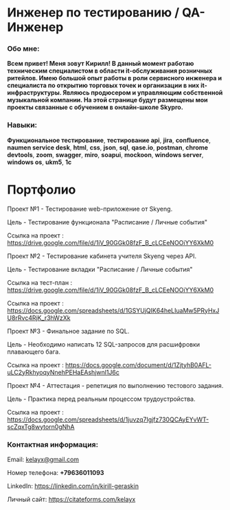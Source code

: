 
<h1>Инженер по тестированию / QA-Инженер</h1>


<h3><b>Обо мне:</b></h3>

<b>Всем  привет! Меня зовут Кирилл! В данный момент работаю техническим специалистом в области it-обслуживания розничных ритейлов. Имею большой опыт работы в роли сервисного инженера и специалиста по открытию торговых точек и организации в них it-инфраструктуры. 
Являюсь продюсером и управляющим собственной музыкальной компании. На этой странице будут размещены мои проекты связанные с обучением в онлайн-школе Skypro.</b>


<h3><b>Навыки:</b></h3>

<b>Функциональное тестирование</b>, <b>тестирование api</b>, <b>jira</b>, <b>confluence</b>, <b>naumen service desk</b>, <b>html</b>, <b>css</b>, <b>json</b>, <b>sql</b>, <b>qase.io</b>, <b>postman</b>, <b>chrome devtools</b>, <b>zoom</b>, <b>swagger</b>, <b>miro</b>, <b>soapui</b>, <b>mockoon</b>, <b>windows server</b>, <b>windows os</b>, <b>ukm5</b>, <b>1c</b>

<h1>Портфолио</h1>

Проект №1 - Тестирование web-приложение от Skyeng.

Цель - Тестирование функционала "Расписание / Личные события"

Ссылка на проект : https://drive.google.com/file/d/1iV_90GGk08fzF_B_cLCEeNOOiYY6XkM0


Проект №2 - Тестирование кабинета учителя Skyeng через API.

Цель - Тестирование вкладки "Расписание / Личные события"

Ссылка на тест-план : https://drive.google.com/file/d/1iV_90GGk08fzF_B_cLCEeNOOiYY6XkM0

Ссылка на проект : https://docs.google.com/spreadsheets/d/1GSYUjQIK64heLIuaMw5PRyHxJU8rRvc4RjK_r3hWzXk


Проект №3 - Финальное задание по SQL.

Цель - Необходимо написать 12 SQL-запросов для расшифровки плавающего бага.

Ссылка на проект : https://docs.google.com/document/d/1ZjtyhB0AFL-uLC2yRkhyoqyNnehPEHaEAshjwnl1J6c


Проект №4 - Аттестация - репетиция по выполнению тестового задания.

Цель - Практика перед реальным процессом трудоустройства.

Ссылка на проект : https://docs.google.com/spreadsheets/d/1juvzq7Igjfz730QCAyEYvWT-scZqxTg8wytorn0gNhA




<h3><b>Контактная информация:</b></h3>

Email: kelayx@gmail.com

Номер телефона: <b>+79636011093</b>

LinkedIn: https://linkedin.com/in/kirill-geraskin

Личный сайт: https://citateforms.com/kelayx

